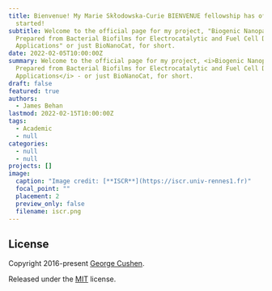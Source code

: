 ```yaml
---
title: Bienvenue! My Marie Skłodowska-Curie BIENVENUE fellowship has officially
  started!
subtitle: Welcome to the official page for my project, "Biogenic Nanoparticles
  Prepared from Bacterial Biofilms for Electrocatalytic and Fuel Cell Device
  Applications" or just BioNanoCat, for short.
date: 2022-02-05T10:00:00Z
summary: Welcome to the official page for my project, <i>Biogenic Nanoparticles
  Prepared from Bacterial Biofilms for Electrocatalytic and Fuel Cell Device
  Applications</i> - or just BioNanoCat, for short.
draft: false
featured: true
authors:
  - James Behan
lastmod: 2022-02-15T10:00:00Z
tags:
  - Academic
  - null
categories:
  - null
  - null
projects: []
image:
  caption: "Image credit: [**ISCR**](https://iscr.univ-rennes1.fr)"
  focal_point: ""
  placement: 2
  preview_only: false
  filename: iscr.png
---
```

## License

Copyright 2016-present [George Cushen](https://georgecushen.com).

Released under the [MIT](https://github.com/wowchemy/wowchemy-hugo-modules/blob/master/LICENSE.md) license.